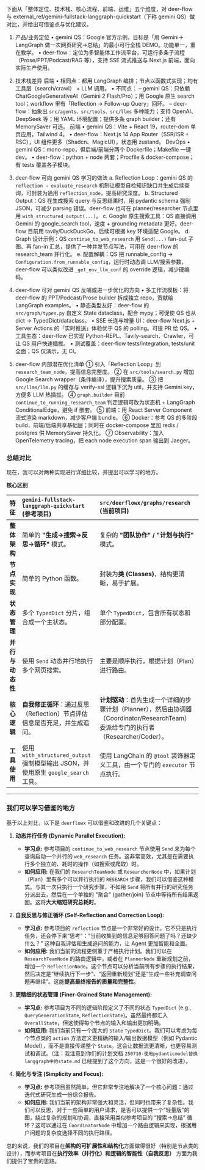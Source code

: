 下面从「整体定位、技术栈、核心流程、前端、运维」五个维度，对 deer-flow 与 external_ref/gemini-fullstack-langgraph-quickstart（下称 gemini QS）做对比，并给出可借鉴点与优化建议。

1. 产品/业务定位
   • gemini QS：Google 官方示例，目标是「用 Gemini＋LangGraph 做一次网页研究→总结」的最小可行全栈 DEMO。功能单一，重在教学。
   • deer-flow：定位为多智能体工作流平台，可运行多条子流程（Prose/PPT/Podcast/RAG 等），支持 SSE 流式推送与 Next.js 前端，面向实际生产使用。

2. 技术栈差异
   后端
   • 相同点：都用 LangGraph 编排；节点以函数式实现；均有工具层（search/crawl） + LLM 调用。
   • 不同点：
     – gemini QS：只依赖 ChatGoogleGenerativeAI（Gemini 2 Flash/Pro）；用 Google 原生 search tool；workflow 里有「Reflection → Follow-up Query」回环。
     – deer-flow：抽象出 `src/agents、src/tools、src/llms` 多种能力；支持 OpenAI、DeepSeek 等；用 YAML 环境配置；提供多条 graph builder；还有 MemorySaver 可选。
   前端
   • gemini QS：Vite + React 19，router-dom 单页应用，Tailwind 4。
   • deer-flow：Next.js 14 App Router（SSR/ISR + RSC），UI 组件更多（Shadcn、MagicUI），状态用 zustand。
   DevOps
   • gemini QS：mono-repo，但后端/前端分两个 Dockerfile；Makefile 一键 dev。
   • deer-flow：python + node 两套；Procfile & docker-compose；有 tests 覆盖各子模块。

3. deer-flow 可向 gemini QS 学习的做法
   a. Reflection Loop：gemini QS 的 `reflection → evaluate_research` 机制让模型自检知识缺口并生成后续查询，可封装为通用 `reflection_node`，提高研究深度。
   b. Structured Output：QS 在生成搜索 query 与反思结果时，用 pydantic schema 强制 JSON，可减少 parsing 错误。deer-flow 也可在 planner/researcher 节点里用 `with_structured_output(...)`。
   c. Google 原生搜索工具：QS 直接调用 Gemini 的 google_search tool，速度 + grounding metadata 更好。deer-flow 目前用 tavily/DuckDuckGo，后续可根据 key 环境适配 Google。
   d. Graph 设计示例：QS `continue_to_web_research` 用 `Send(...)` fan-out 子图、再 fan-in 汇总，提供了一种并发节点写法，可用在 deer-flow 的 research_team 并行化。
   e. 配置解耦：QS 把 runnable_config → `Configuration.from_runnable_config`，运行时动态调 LLM/搜索参数，deer-flow 可以类似改进 `_get_env_llm_conf` 的 override 逻辑，减少硬编码。

4. deer-flow 可对 gemini QS 反哺或进一步优化的方向
   • 多工作流模板：将 deer-flow 的 PPT/Podcast/Prose builder 拆成独立 repo，贡献给 LangGraph examples。
   • 静态类型友好：deer-flow 的 `src/graph/types.py` 自定义 State dataclass，配合 mypy；可促使 QS 也从 dict → TypedDict/dataclass。
   • SSE 长连与增量 UI：deer-flow Next.js + Server Actions 的「实时推送」体验优于 QS 的 polling。可提 PR 给 QS。
   • 工具生态：deer-flow 已实现 Python-REPL、Tavily-search、Crawler，可让 QS 用户快速插拔。
   • 测试覆盖：deer-flow tests/integration, tests/unit 全面；QS 仅演示，无 CI。

5. deer-flow 内部潜在优化清单
   ① 引入「Reflection Loop」到 `research_team_node`，提高信息完整度。
   ② 在 `src/tools/search.py` 增加 Google Search wrapper（条件编译），提升搜索质量。
   ③ 把 `src/llms/llm.py` 的缓存与 verify-ssl 逻辑下沉为 util，并支持 Gemini key，方便多 LLM 热插拔。
   ④ `graph.builder` 目前 `continue_to_running_research_team` 判定逻辑可改为状态机 + LangGraph ConditionalEdge，避免 if 嵌套。
   ⑤ 前端：用 React Server Component 流式渲染 markdown，减少客户端 bundle。
   ⑥ Docker：参考 QS 的多阶段 build，前端/后端共享基础层；同时在 docker-compose 里加 redis / postgres 供 MemorySaver 持久化。
   ⑦ Observability：加入 OpenTelemetry tracing，把 each node execution span 输出到 Jaeger。


### 总结对比

现在，我可以对两种实现进行详细比较，并提出可以学习的地方。

**核心区别**

| 特征 | `gemini-fullstack-langgraph-quickstart` (参考项目) | `src/deerflowx/graphs/research` (当前项目) |
| :--- | :--- | :--- |
| **整体架构** | 简单的 **"生成->搜索->反思->循环"** 模式。 | 复杂的 **"团队协作" / "计划与执行"** 模式。 |
| **节点实现** | 简单的 Python 函数。 | 封装为**类 (Classes)**，结构更清晰，易于扩展。 |
| **状态管理** | 多个 `TypedDict` 分片，组合成一个主状态。 | 单个 `TypedDict`，包含所有状态和部分配置。 |
| **并行与动态性** | 使用 `Send` 动态并行地执行多个网页搜索。 | 主要是顺序执行，根据计划（Plan）进行路由。 |
| **核心逻辑** | **自我修正循环**：通过反思（Reflection）节点评估信息是否充足，并生成追问。 | **计划驱动**：首先生成一个详细的步骤计划（Planner），然后由协调器（Coordinator/ResearchTeam）委派给专门的执行者（Researcher/Coder）。 |
| **工具使用** | 使用 `with_structured_output` 强制模型输出 JSON，并使用原生 `google_search` 工具。 | 使用 LangChain 的 `@tool` 装饰器定义工具，由一个专门的 `executor` 节点执行。 |

---

### 我们可以学习借鉴的地方

基于以上对比，以下是 `deerflowx` 可以借鉴和改进的几个关键点：

1.  **动态并行任务 (Dynamic Parallel Execution):**
    *   **学习点:** 参考项目的 `continue_to_web_research` 节点使用 `Send` 来为每个查询启动一个并行的 `web_research` 任务。这非常高效，尤其是在需要执行多个独立的、耗时的操作（如搜索或爬取）时。
    *   **如何应用:** 在我们的 `ResearchTeamNode` 或 `ResearcherNode` 中，如果计划（Plan）里有多个可以并行执行的 `RESEARCH` 步骤，我们可以借鉴这种模式。与其一次只执行一个研究步骤，不如用 `Send` 将所有并行的研究任务分派出去，然后在一个单独的 "聚合" (gather/join) 节点中等待所有结果返回。这将**大大缩短研究总耗时**。

2.  **自我反思与修正循环 (Self-Reflection and Correction Loop):**
    *   **学习点:** 参考项目的 `reflection` 节点是一个非常好的设计。它不只是执行任务，还会停下来“思考”：“当前收集到的信息足够回答问题了吗？还缺少什么？” 这种自我评估和生成追问的能力，让 Agent 更加智能和全面。
    *   **如何应用:** 我们当前的流程更侧重于严格执行计划。我们可以在 `ResearchTeamNode` 的路由逻辑中，或者在 `PlannerNode` 重新规划之前，增加一个 `ReflectionNode`。这个节点可以分析当前所有步骤的执行结果，然后决定是“继续执行下一步”、“返回重新规划”还是“生成一些补充调查问题再继续”。这能**提高最终报告的质量和完整性**。

3.  **更精细的状态管理 (Finer-Grained State Management):**
    *   **学习点:** 参考项目为不同的逻辑阶段定义了不同的状态 `TypedDict` (e.g., `QueryGenerationState`, `ReflectionState`)。虽然最终都汇入 `OverallState`，但这使得每个节点的输入和输出更加明确。
    *   **如何应用:** 我们当前只有一个庞大的 `State` `TypedDict`。我们可以考虑为每个节点类的 `action` 方法定义更精确的输入/输出数据模型（例如 Pydantic Model），而不是直接传递整个 `State`。这会让数据流更清晰，也更容易测试和调试。（注：我注意到你们的计划文档 `250710-使用pydanticmodel替换langgraph中的state.md` 已经提到了这个方向，这是一个很好的改进）。

4.  **简化与专注 (Simplicity and Focus):**
    *   **学习点:** 参考项目虽然简单，但它非常专注地解决了一个核心问题：通过迭代式研究生成一份综合报告。
    *   **如何应用:** 我们当前的架构非常强大和灵活，但同时也带来了复杂性。我们可以反思，对于一些简单的用户请求，是否可以提供一个“轻量版”的图，绕过复杂的规划和协调，直接采用类似参考项目的 “搜索->总结” 循环？这可以通过在 `CoordinatorNode` 中增加一个路由逻辑来实现，根据用户问题的复杂度选择不同的执行路径。

总的来说，我们的项目在**架构的可扩展性和结构化**方面做得很好（特别是节点类的设计），而参考项目在**执行效率（并行化）和逻辑的智能性（自我反思）** 方面为我们提供了宝贵的思路。
